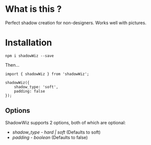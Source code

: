 # What is this ?

Perfect shadow creation for non-designers. Works well with pictures.

# Installation

`npm i shadowWiz --save`

Then...
```
import { shadowWiz } from 'shadowWiz';

shadowWiz({
    shadow_type: 'soft',
    padding: false
});
```


## Options

ShadowWiz supports 2 options, both of which are optional:

* *shadow_type* - _hard | soft_ (Defaults to soft)
* *padding* - _boolean_ (Defaults to false)